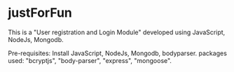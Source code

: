 # justForFun

This is a "User registration and Login Module" developed using JavaScript, NodeJs, Mongodb.

Pre-requisites:
Install JavaScript, NodeJs, Mongodb, bodyparser. 
packages used: "bcryptjs", "body-parser", "express", "mongoose". 